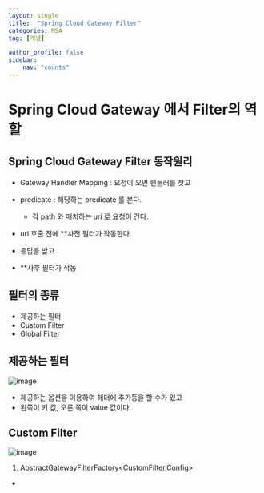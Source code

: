 ```yaml
---
layout: single
title:  "Spring Cloud Gateway Filter"
categories: MSA
tag: [개념]

author_profile: false
sidebar:
    nav: "counts"
---
```


# Spring Cloud Gateway 에서 Filter의 역할

## Spring Cloud Gateway Filter 동작원리

- Gateway Handler Mapping : 요청이 오면 헨들러를 찾고
- predicate : 해당하는 predicate 를 본다.
  
  - 각 path 와 매치하는 uri 로 요청이 간다.

- uri 호출 전에 **사전 필터가 작동한다.
- 응답을 받고
- **사후 필터가 작동

## 필터의 종류

- 제공하는 필터
- Custom Filter
- Global Filter

## 제공하는 필터

![image](https://user-images.githubusercontent.com/108928206/227859671-f59274b3-be85-44b8-90df-253edc185b42.png)

- 제공하는 옵션을 이용하여 헤더에 추가등을 할 수가 있고
- 왼쪽이 키 값, 오른 쪽이 value 값이다.

## Custom Filter

![image](https://user-images.githubusercontent.com/108928206/227859933-fa046f61-41f9-467b-8b70-671b4b836f95.png)

1) AbstractGatewayFilterFactory<CustomFilter.Config>

- 

